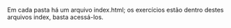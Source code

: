 Em cada pasta há um arquivo index.html; os exercícios estão dentro destes arquivos index, basta acessá-los.

